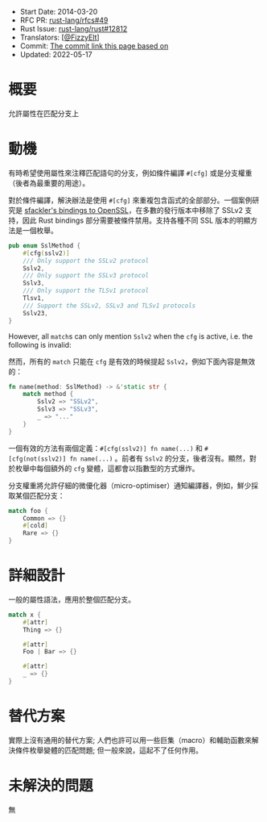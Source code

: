 - Start Date: 2014-03-20
- RFC PR: [rust-lang/rfcs#49](https://github.com/rust-lang/rfcs/pull/49)
- Rust Issue: [rust-lang/rust#12812](https://github.com/rust-lang/rust/issues/12812)
- Translators: [[@FizzyElt](https://github.com/FizzyElt)]
- Commit: [The commit link this page based on](https://github.com/rust-lang/rfcs/blob/master/text/0049-match-arm-attributes.md)
- Updated: 2022-05-17

# 概要

允許屬性在匹配分支上

# 動機

有時希望使用屬性來注釋匹配語句的分支，例如條件編譯 `#[cfg]` 或是分支權重（後者為最重要的用途）。


對於條件編譯，解決辦法是使用 `#[cfg]` 來重複包含函式的全部部分。一個案例研究是 [sfackler's bindings to OpenSSL](https://github.com/sfackler/rust-openssl)，在多數的發行版本中移除了 SSLv2 支持，因此 Rust bindings 部分需要被條件禁用。支持各種不同 SSL 版本的明顯方法是一個枚舉。

```rust
pub enum SslMethod {
    #[cfg(sslv2)]
    /// Only support the SSLv2 protocol
    Sslv2,
    /// Only support the SSLv3 protocol
    Sslv3,
    /// Only support the TLSv1 protocol
    Tlsv1,
    /// Support the SSLv2, SSLv3 and TLSv1 protocols
    Sslv23,
}
```

However, all `match`s can only mention `Sslv2` when the `cfg` is
active, i.e. the following is invalid:

然而，所有的 `match` 只能在 `cfg` 是有效的時候提起 `Sslv2`，例如下面內容是無效的：

```rust
fn name(method: SslMethod) -> &'static str {
    match method {
        Sslv2 => "SSLv2",
        Sslv3 => "SSLv3",
        _ => "..."
    }
}
```

一個有效的方法有兩個定義：`#[cfg(sslv2)] fn
name(...)` 和 `#[cfg(not(sslv2)] fn name(...)`
。前者有 `Sslv2` 的分支，後者沒有。顯然，對於枚舉中每個額外的 `cfg` 變體，這都會以指數型的方式爆炸。

分支權重將允許仔細的微優化器（micro-optimiser）通知編譯器，例如，鮮少採取某個匹配分支：

```rust
match foo {
    Common => {}
    #[cold]
    Rare => {}
}
```

# 詳細設計

一般的屬性語法，應用於整個匹配分支。

```rust
match x {
    #[attr]
    Thing => {}

    #[attr]
    Foo | Bar => {}

    #[attr]
    _ => {}
}
```

# 替代方案

實際上沒有通用的替代方案; 人們也許可以用一些巨集（macro）和輔助函數來解決條件枚舉變體的匹配問題; 但一般來說，這起不了任何作用。

# 未解決的問題

無
